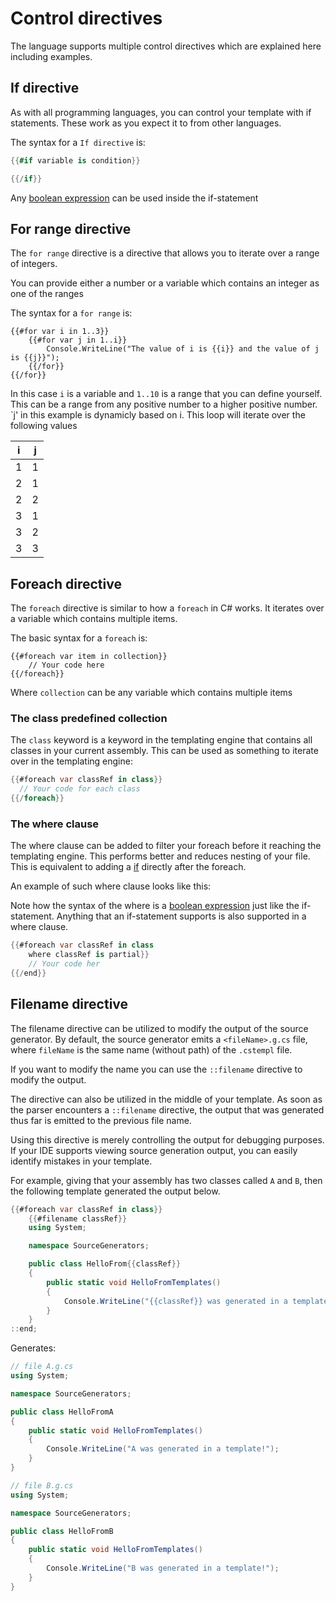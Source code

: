 ﻿# Control directives
The language supports multiple control directives which are explained here including examples.

## If directive
As with all programming languages, you can control your template with if statements. These work as you expect it to from other languages.

The syntax for a `If directive` is:
```csharp
{{#if variable is condition}}

{{/if}}
```

Any [boolean expression](./boolean-expressions.md) can be used inside the if-statement


## For range directive
The `for range` directive is a directive that allows you to iterate over a range of integers.

You can provide either a number or a variable which contains an integer as one of the ranges

The syntax for a `for range` is:
```
{{#for var i in 1..3}}
    {{#for var j in 1..i}}
        Console.WriteLine("The value of i is {{i}} and the value of j is {{j}}");
    {{/for}}
{{/for}}
```

In this case `i` is a variable and `1..10` is a range that you can define yourself. This can be a range from any positive number to a higher positive number.
`j' in this example is dynamicly based on i. This loop will iterate over the following values

| i   | j   |
|-----|-----|
| 1   | 1   |
| 2   | 1   |
| 2   | 2   |
| 3   | 1   |
| 3   | 2   |
| 3   | 3   |


## Foreach directive

The `foreach` directive is similar to how a `foreach` in C# works. It iterates over a variable which contains multiple items.

The basic syntax for a `foreach` is:
```
{{#foreach var item in collection}}
    // Your code here
{{/foreach}}
```

Where `collection` can be any variable which contains multiple items

### The class predefined collection

The `class` keyword is a keyword in the templating engine that contains all classes in your current assembly. This can be used as something to iterate over in the templating engine:

```csharp
{{#foreach var classRef in class}}
  // Your code for each class
{{/foreach}}
```

### The where clause
The where clause can be added to filter your foreach before it reaching the templating engine. This performs better and reduces nesting of your file. This is equivalent to adding a [if](#if-directive) directly after the foreach.

An example of such where clause looks like this:

Note how the syntax of the where is a [boolean expression](./boolean-expressions.md) just like the if-statement.
Anything that an if-statement supports is also supported in a where clause.

```csharp
{{#foreach var classRef in class
    where classRef is partial}}
    // Your code her
{{/end}}
```

## Filename directive
The filename directive can be utilized to modify the output of the source generator.
By default, the source generator emits a `<fileName>.g.cs` file, where `fileName` is the same name (without path) of the `.cstempl` file.

If you want to modify the name you can use the `::filename` directive to modify the output. 

The directive can also be utilized in the middle of your template. As soon as the parser encounters a `::filename` directive,
the output that was generated thus far is emitted to the previous file name.

Using this directive is merely controlling the output for debugging purposes. If your IDE supports viewing source generation output, you can easily identify mistakes in your template.

For example, giving that your assembly has two classes called `A` and `B`, then the following template generated the output below.
```csharp
{{#foreach var classRef in class}}
    {{#filename classRef}}
    using System;

    namespace SourceGenerators;

    public class HelloFrom{{classRef}} 
    {
        public static void HelloFromTemplates()
        {
            Console.WriteLine("{{classRef}} was generated in a template!");
        }
    }
::end;
```
Generates:
```csharp
// file A.g.cs
using System;

namespace SourceGenerators;

public class HelloFromA
{
    public static void HelloFromTemplates()
    {
        Console.WriteLine("A was generated in a template!");
    }
}

// file B.g.cs
using System;

namespace SourceGenerators;

public class HelloFromB
{
    public static void HelloFromTemplates()
    {
        Console.WriteLine("B was generated in a template!");
    }
}
```
